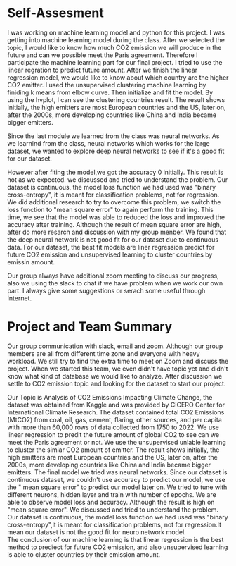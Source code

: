 # Self-Assesment
I was working on machine learning model and python for this project. I was getting into machine learning model during the class. After we selected the topic, I would like to know how much CO2 emission we will produce in the future and can we possible meet the Paris agreement. Therefore I participate the machine learning part for our final project. 
I tried to use the linear regration to predict future amount. After we finish the linear regression model, we would like to know  about which country are the higher CO2 emitter. I used the unsupervised clustering machine learning by finiding k means from elbow curve. Then initialize and fit the model. By using the hvplot, I can see the clustering countries result. 
The result shows Initially, the high emitters are most European countries and the US, later on, after the 2000s, more developing countries like China and India became bigger emitters.

 Since the last module we learned from the class was neural networks. As we learnind from the class, neural networks which works for the large dataset, we wanted to explore deep neural networks to see if it's a good fit for our dataset.
 
However after fiting the model,we got the accuracy 0 initially. This result is not as we expected. we discussed and tried to understand the problem. Our dataset is continuous, the model loss function we had used was "binary cross-entropy", it is meant for classification problems, not for regression. We did additional research to try to overcome this problem, we switch the loss function to "mean square error" to again perform the training.
This time, we see that the model was able to reduced the loss and improved the accuracy after training. Although the result of mean square error are high, after do more resarch and discussion with my group menber. We found that the deep neural network is not good fit for our dataset due to continuous data. For our dataset, the best fit models are liner regression predict for future CO2 emission and unsupervised learning to cluster countries by emissin amount.

Our group always have additional zoom meeting to discuss our progress, also we using the slack to chat if we have problem when we work our own part. I always give some suggestions or serach some useful through Internet. 

# Project and Team Summary
 
Our group communication with slack, email and zoom. Although our group members are all from different time zone and everyone with heavy workload. We still try to find the extra time to meet on Zoom and discuss the project. When we started this team, we even didn't have topic yet and didn't know what kind of database we would like to analyze. After discussion we settle to CO2 emission topic and looking for the dataset to start our project. 

Our Topic is Analysis of CO2 Emissions Impacting Climate Change, the dataset was obtained from Kaggle and was provided by CICERO Center for International Climate Research.
The dataset contained total CO2 Emissions (MtCO2) from coal, oil, gas, cement, flaring, other sources, and per capita with more than 60,000 rows of data collected from 1750 to 2022.
We use linear regression to predit the future amount of global CO2 to see can we meet the Paris agreement or not. We use the unsupervised unlable learning to cluster the simiar CO2 amount of emitter. The result shows initially, the high emitters are most European countries and the US, later on, after the 2000s, more developing countries like China and India became bigger emitters.
The final model we tried was neural networks. Since our dataset is continuous dataset, we couldn't use accuracy to predict our model, we use the " mean square error" to predict our model later on. We tried to tune with different neurons, hidden layer and train with number of epochs. We are able to observe model loss and accuracy. Although the result is high on "mean square error". 
We discussed and tried to understand the problem. Our dataset is continuous, the model loss function we had used was "binary cross-entropy",it is meant for classification problems, not for regression.It mean our dataset is not the good fit for neuro network model.  
The conclusion of our machine learning is that linear regression is the best method to prediect for future CO2 emission, and also unsupervised learning is able to cluster countries by their emission amount. 
 
